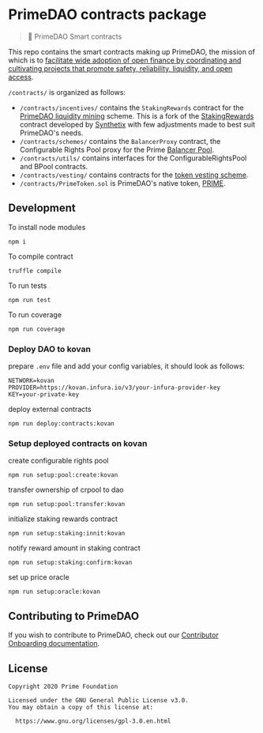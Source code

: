 # PrimeDAO contracts package

> 🤖 PrimeDAO Smart contracts

This repo contains the smart contracts making up PrimeDAO, the mission of which is to [facilitate wide adoption of open finance by coordinating and cultivating projects that promote safety, reliability, liquidity, and open access](https://docs.primedao.io/primedao/intro).

`/contracts/` is organized as follows:
- `/contracts/incentives/` contains the `StakingRewards` contract for the [PrimeDAO liquidity mining](https://github.com/PrimeDAO/liquidity-mining) scheme. This is a fork of the [StakingRewards](https://github.com/Synthetixio/synthetix/blob/develop/contracts/StakingRewards.sol) contract developed by [Synthetix](https://github.com/Synthetixio/synthetix) with few adjustments made to best suit PrimeDAO's needs.
- `/contracts/schemes/` contains the `BalancerProxy` contract, the Configurable Rights Pool proxy for the Prime [Balancer Pool](https://pools.balancer.exchange/#/pool/0xdd0b69d938c6e98bf8f16f04c4913a0c07e0bb6e/).
- `/contracts/utils/` contains interfaces for the ConfigurableRightsPool and BPool contracts.
- `/contracts/vesting/` contains contracts for the [token vesting scheme](https://docs.primedao.io/primedao/tokenomics/roles-and-rewards/vesting-contract-guide).
- `/contracts/PrimeToken.sol` is PrimeDAO's native token, [PRIME](https://etherscan.io/address/0xE59064a8185Ed1Fca1D17999621eFedfab4425c9).

## Development

To install node modules

```
npm i
```

To compile contract

```
truffle compile
```

To run tests

```
npm run test
```

To run coverage

```
npm run coverage
```

### Deploy DAO to kovan

prepare `.env` file and add your config variables, it should look as follows:
```
NETWORK=kovan
PROVIDER=https://kovan.infura.io/v3/your-infura-provider-key
KEY=your-private-key
```

deploy external contracts
```
npm run deploy:contracts:kovan
```

### Setup deployed contracts on kovan

create configurable rights pool
```
npm run setup:pool:create:kovan
```

transfer ownership of crpool to dao
```
npm run setup:pool:transfer:kovan
```

initialize staking rewards contract  
```
npm run setup:staking:innit:kovan
```

notify reward amount in staking contract
```
npm run setup:staking:confirm:kovan
```

set up price oracle
```
npm run setup:oracle:kovan
```

## Contributing to PrimeDAO
If you wish to contribute to PrimeDAO, check out our [Contributor Onboarding documentation](https://docs.primedao.io/primedao/call-for-contributors).

## License
```
Copyright 2020 Prime Foundation

Licensed under the GNU General Public License v3.0.
You may obtain a copy of this license at:

  https://www.gnu.org/licenses/gpl-3.0.en.html

```
